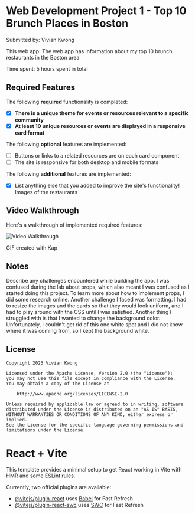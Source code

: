 # Web Development Project 1 - Top 10 Brunch Places in Boston

Submitted by: Vivian Kwong

This web app: The web app has information about my top 10 brunch restaurants in the Boston area

Time spent: 5 hours spent in total

## Required Features

The following **required** functionality is completed:

- [x] **There is a unique theme for events or resources relevant to a specific community**
- [x] **At least 10 unique resources or events are displayed in a responsive card format**

The following **optional** features are implemented:

- [ ] Buttons or links to a related resources are on each card component
- [ ] The site is responsive for both desktop and mobile formats

The following **additional** features are implemented:

* [x] List anything else that you added to improve the site's functionality!
      Images of the restaurants

## Video Walkthrough

Here's a walkthrough of implemented required features:

<img src='https://media.giphy.com/media/v1.Y2lkPTc5MGI3NjExOTN4ZHptYXc2NHIybnVhOGczdTU5NjM4Z3E1b2J0ZmlidXluMTRociZlcD12MV9pbnRlcm5hbF9naWZfYnlfaWQmY3Q9Zw/jo8997cx25vWGFvxWE/giphy.gif' title='Video Walkthrough' width='' alt='Video Walkthrough' />

<!-- Replace this with whatever GIF tool you used! -->
GIF created with Kap  
<!-- Recommended tools:
[Kap](https://getkap.co/) for macOS
[ScreenToGif](https://www.screentogif.com/) for Windows
[peek](https://github.com/phw/peek) for Linux. -->

## Notes

Describe any challenges encountered while building the app.
I was confused during the lab about props, which also meant I was confused as I started doing this project. To learn more about how to
implement props, I did some research online. Another challenge I faced was formatting. I had to resize the images and the cards so that they would look uniform, and I had to play around with the CSS until I was satisfied. Another thing I struggled with is that I wanted to change 
the background color. Unfortunately, I couldn't get rid of this one white spot and I did not know where it was coming from, so I kept the
background white.

## License

    Copyright 2023 Vivian Kwong

    Licensed under the Apache License, Version 2.0 (the "License");
    you may not use this file except in compliance with the License.
    You may obtain a copy of the License at

        http://www.apache.org/licenses/LICENSE-2.0

    Unless required by applicable law or agreed to in writing, software
    distributed under the License is distributed on an "AS IS" BASIS,
    WITHOUT WARRANTIES OR CONDITIONS OF ANY KIND, either express or implied.
    See the License for the specific language governing permissions and
    limitations under the License.


# React + Vite

This template provides a minimal setup to get React working in Vite with HMR and some ESLint rules.

Currently, two official plugins are available:

- [@vitejs/plugin-react](https://github.com/vitejs/vite-plugin-react/blob/main/packages/plugin-react/README.md) uses [Babel](https://babeljs.io/) for Fast Refresh
- [@vitejs/plugin-react-swc](https://github.com/vitejs/vite-plugin-react-swc) uses [SWC](https://swc.rs/) for Fast Refresh
